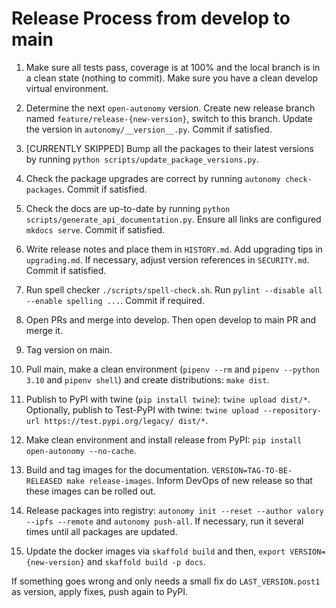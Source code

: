 
# Release Process from develop to main

1. Make sure all tests pass, coverage is at 100% and the local branch is in a clean state (nothing to commit). Make sure you have a clean develop virtual environment. 
   
2. Determine the next `open-autonomy` version. Create new release branch named `feature/release-{new-version}`, switch to this branch. Update the version in `autonomy/__version__.py`. Commit if satisfied.

3. [CURRENTLY SKIPPED] Bump all the packages to their latest versions by running `python scripts/update_package_versions.py`.

4. Check the package upgrades are correct by running `autonomy check-packages`. Commit if satisfied.

5. Check the docs are up-to-date by running `python scripts/generate_api_documentation.py`. Ensure all links are configured `mkdocs serve`. Commit if satisfied.

6. Write release notes and place them in `HISTORY.md`. Add upgrading tips in `upgrading.md`. If necessary, adjust version references in `SECURITY.md`. Commit if satisfied.

7. Run spell checker `./scripts/spell-check.sh`. Run `pylint --disable all --enable spelling ...`. Commit if required.

8. Open PRs and merge into develop. Then open develop to main PR and merge it.

9. Tag version on main.

10. Pull main, make a clean environment (`pipenv --rm` and `pipenv --python 3.10` and `pipenv shell`) and create distributions: `make dist`.

11. Publish to PyPI with twine (`pip install twine`): `twine upload dist/*`. Optionally, publish to Test-PyPI with twine:
`twine upload --repository-url https://test.pypi.org/legacy/ dist/*`.

12. Make clean environment and install release from PyPI: `pip install open-autonomy --no-cache`.

13. Build and tag images for the documentation. `VERSION=TAG-TO-BE-RELEASED make release-images`. Inform DevOps of new release so that these images can be rolled out.

14. Release packages into registry: `autonomy init --reset --author valory --ipfs --remote` and `autonomy push-all`. If necessary, run it several times until all packages are updated.

15. Update the docker images via `skaffold build` and then, `export VERSION={new-version}` and `skaffold build -p docs`.

If something goes wrong and only needs a small fix do `LAST_VERSION.post1` as version, apply fixes, push again to PyPI.
